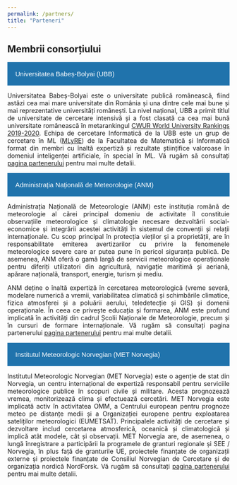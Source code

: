 ```yaml
---
permalink: /partners/
title: "Parteneri"
---
```

<html>
<head>
<meta name="viewport" content="width=device-width, initial-scale=1">
<style>
.collapsible {
  background-color: #2073ac;
  color: white;
  cursor: pointer;
  padding: 18px;
  width: 100%;
  border: none;
  text-align: left;
  outline: none;
  font-size: 15px;
}

.active, .collapsible:hover {
  background-color: #555;
}

.content {
  padding: 0 18px;
  display: none;
  overflow: hidden;
  background-color: #f1f1f1;
}
</style>
</head>
<body>

<h2>Membrii consorțiului</h2>
<button type="button" class="collapsible">Universitatea Babeș-Bolyai (UBB)</button>
<div class="content">

<p class="small" align="justify">Universitatea Babeș-Bolyai este o universitate publică românească, fiind astăzi cea mai mare universitate din România și una dintre cele mai bune și mai reprezentative universități românești. La nivel național, UBB a primit titlul de universitate de cercetare intensivă și a fost clasată ca cea mai bună universitate românească în metarankingul <a href="https://cwur.org/2019-2020.php">CWUR World University Rankings 2019-2020</a>. Echipa de cercetare Informatică de la UBB este un grup de cercetare în ML (<a href="www.cs.ubbcluj.ro/ml">MLyRE</a>) de la Facultatea de Matematică și Informatică format din membri cu înaltă expertiză și rezultate științifice valoroase în domeniul inteligenței artificiale, în special în ML. Vă rugăm să consultați <a href="bbu_ro.md">pagina partenerului</a> pentru mai multe detalii.</p>
</div>

<button type="button" class="collapsible">Administrația Națională de Meteorologie (ANM)</button>
<div class="content">

<p class="small" align="justify">Administrația Națională de Meteorologie (ANM) este instituția română de meteorologie al cărei principal domeniu de activitate îl constituie observațiile meteorologice și climatologie necesare dezvoltării social-economice și integrării acestei activități în sistemul de convenții și relații internaționale. Cu scop principal în protecția vieților și a proprietății, are în responsabilitate emiterea avertizarilor cu privire la fenomenele meteorologice severe care ar putea pune în pericol siguranța publică. De asemenea, ANM oferă o gamă largă de servicii meteorologice operaționale pentru diferiți utilizatori din agricultură, navigație maritimă și aeriană, apărare națională, transport, energie, turism și mediu.</p>

<p class="small" align="justify">ANM deține o înaltă expertiză în cercetarea meteorologică (vreme severă, modelare numerică a vremii, variabilitatea climatică și schimbările climatice, fizica atmosferei și a poluării aerului, teledetecție și GIS) și domenii operaționale. În ceea ce privește educația și formarea, ANM este profund implicată în activități din cadrul Școlii Naționale de Meteorologie, precum și în cursuri de formare internaționale. Vă rugăm să consultați pagina partenerului <a href="nma_ro.md">pagina partenerului</a> pentru mai multe detalii.</p>
</div>
<button type="button" class="collapsible">Institutul Meteorologic Norvegian (MET Norvegia)</button>
<div class="content">

<p class="small" align="justify">Institutul Meteorologic Norvegian (MET Norvegia) este o agenție de stat din Norvegia, un centru internațional de expertiză responsabil pentru serviciile meteorologice publice în scopuri civile și militare. Acesta prognozează vremea, monitorizează clima și efectuează cercetări. MET Norvegia este implicată activ în activitatea OMM, a Centrului european pentru prognoze meteo pe distanțe medii și a Organizației europene pentru exploatarea sateliților meteorologici (EUMETSAT). Principalele activități de cercetare și dezvoltare includ cercetarea atmosferică, oceanică și climatologică și implică atât modele, cât și observații. MET Norvegia are, de asemenea, o lungă înregistrare a participării la programele de granturi regionale și SEE / Norvegia, în plus față de granturile UE, proiectele finanțate de organizații externe și proiectele finanțate de Consiliul Norvegian de Cercetare și de organizația nordică NordForsk. Vă rugăm să consultați <a href="metno_ro.md">pagina partenerului</a> pentru mai multe detalii.</p>

</div>

<script>
var coll = document.getElementsByClassName("collapsible");
var i;

for (i = 0; i < coll.length; i++) {
  coll[i].addEventListener("click", function() {
    this.classList.toggle("active");
    var content = this.nextElementSibling;
    if (content.style.display === "block") {
      content.style.display = "none";
    } else {
      content.style.display = "block";
    }
  });
}
</script>

</body>
</html>
